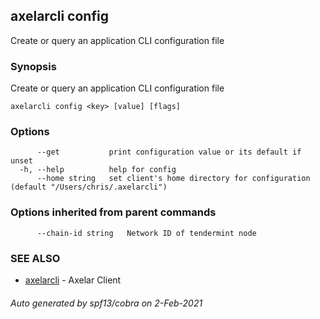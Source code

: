 ## axelarcli config

Create or query an application CLI configuration file

### Synopsis

Create or query an application CLI configuration file

```
axelarcli config <key> [value] [flags]
```

### Options

```
      --get           print configuration value or its default if unset
  -h, --help          help for config
      --home string   set client's home directory for configuration (default "/Users/chris/.axelarcli")
```

### Options inherited from parent commands

```
      --chain-id string   Network ID of tendermint node
```

### SEE ALSO

* [axelarcli](axelarcli.md)     - Axelar Client

###### Auto generated by spf13/cobra on 2-Feb-2021
